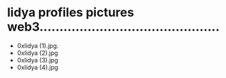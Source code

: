 # lidya profiles pictures web3.............................................
- 0xlidya (1).jpg.
- 0xlidya (2).jpg
- 0xlidya (3).jpg
- 0xlidya (4).jpg
